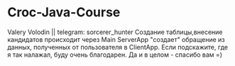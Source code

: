 # Croc-Java-Course
Valery Volodin ||
telegram: sorcerer_hunter
Создание таблицы,внесение кандидатов происходит через Main
ServerApp "создает" обращение из данных, полученных от пользователя в ClientApp.
Если подскажите, где я так налажал, буду очень благодарен. Да и в целом - спасибо вам =)
